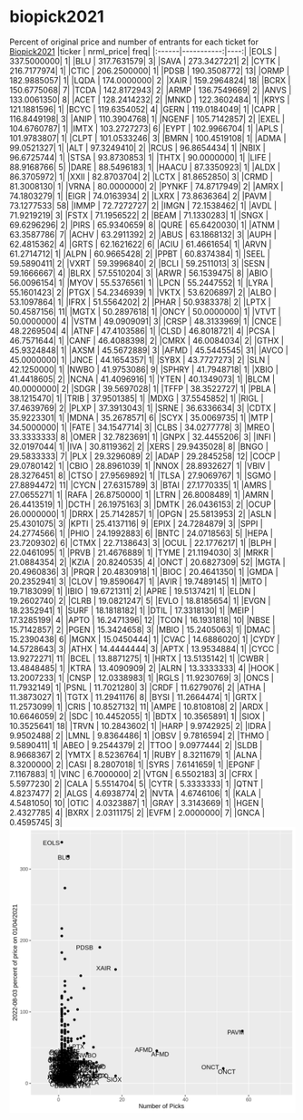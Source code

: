 # biopick2021
Percent of original price and number of entrants for each ticket for [Biopick2021](https://twitter.com/hashtag/Biopick2021)
|ticker |  nrml_price| freq|
|:------|-----------:|----:|
|EOLS   | 337.5000000|    1|
|BLU    | 317.7631579|    3|
|SAVA   | 273.3427221|    2|
|CYTK   | 216.7177974|    1|
|CTIC   | 206.2500000|    1|
|PDSB   | 190.3508772|   13|
|ORMP   | 182.9885057|    1|
|LQDA   | 174.0000000|    2|
|XAIR   | 159.2964824|   18|
|BCRX   | 150.6775068|    7|
|TCDA   | 142.8172943|    2|
|ARMP   | 136.7549669|    2|
|ANVS   | 133.0061350|    8|
|ACET   | 128.2414232|    2|
|MNKD   | 122.3602484|    1|
|KRYS   | 121.1881596|    1|
|BCYC   | 119.6354052|    4|
|GERN   | 119.0184049|    1|
|CAPR   | 116.8449198|    3|
|ANIP   | 110.3904768|    1|
|NGENF  | 105.7142857|    2|
|EXEL   | 104.6760787|    1|
|IMTX   | 103.2727273|    6|
|EYPT   | 102.9966704|    1|
|APLS   | 101.9783807|    1|
|CLPT   | 101.0533246|    3|
|BMRN   | 100.4519108|    1|
|ADMA   |  99.0521327|    1|
|ALT    |  97.3249410|    2|
|RCUS   |  96.8654434|    1|
|NBIX   |  96.6725744|    1|
|STSA   |  93.8730853|    1|
|THTX   |  90.0000000|    1|
|LIFE   |  88.9168766|    5|
|DARE   |  88.5496183|    1|
|HAACU  |  87.3350923|    1|
|ALDX   |  86.3705972|    1|
|XXII   |  82.8703704|    2|
|LCTX   |  81.8652850|    3|
|CRMD   |  81.3008130|    1|
|VRNA   |  80.0000000|    2|
|PYNKF  |  74.8717949|    2|
|AMRX   |  74.1803279|    1|
|EIGR   |  74.0163934|    2|
|LXRX   |  73.8636364|    2|
|PAVM   |  73.1277533|   58|
|IMMP   |  72.7272727|    2|
|IMGN   |  72.1538462|    1|
|AVDL   |  71.9219219|    3|
|FSTX   |  71.1956522|    2|
|BEAM   |  71.1330283|    1|
|SNGX   |  69.6296296|    2|
|PIRS   |  65.9340659|    8|
|QURE   |  65.6420030|    1|
|ATNM   |  63.3587786|    7|
|ACHV   |  63.2911392|    2|
|ABUS   |  63.1868132|    3|
|AUPH   |  62.4815362|    4|
|GRTS   |  62.1621622|    6|
|ACIU   |  61.4661654|    1|
|ARVN   |  61.2714712|    1|
|ALPN   |  60.9665428|    2|
|PPBT   |  60.8374384|    1|
|SEEL   |  59.5890411|    2|
|VXRT   |  59.3996840|    2|
|BCLI   |  59.2511013|    3|
|SESN   |  59.1666667|    4|
|BLRX   |  57.5510204|    3|
|ARWR   |  56.1539475|    8|
|ABIO   |  56.0096154|    1|
|MYOV   |  55.5376561|    1|
|LPCN   |  55.2447552|    1|
|LYRA   |  55.1601423|    2|
|PTGX   |  54.2346939|    1|
|VKTX   |  53.6206897|    2|
|ALBO   |  53.1097864|    1|
|IFRX   |  51.5564202|    2|
|PHAR   |  50.9383378|    2|
|LPTX   |  50.4587156|   11|
|MGTX   |  50.2897618|    1|
|ONCY   |  50.0000000|    1|
|VTVT   |  50.0000000|    4|
|VSTM   |  49.0909091|    3|
|CRSP   |  48.3133969|    1|
|CNCE   |  48.2269504|    4|
|ATNF   |  47.4103586|    1|
|CLSD   |  46.8018721|    4|
|PCSA   |  46.7571644|    1|
|CANF   |  46.4088398|    2|
|CMRX   |  46.0084034|    2|
|GTHX   |  45.9324848|    1|
|AXSM   |  45.5672889|    3|
|AFMD   |  45.5445545|   31|
|AVCO   |  45.0000000|    1|
|JNCE   |  44.1654357|    1|
|SYBX   |  43.7727273|    2|
|SLN    |  42.1250000|    1|
|NWBO   |  41.9753086|    9|
|SPHRY  |  41.7948718|    1|
|XBIO   |  41.4418605|    2|
|NCNA   |  41.4096916|    1|
|YTEN   |  40.1349073|    1|
|BLCM   |  40.0000000|    2|
|SDGR   |  39.5697028|    1|
|TFFP   |  38.3522727|    1|
|PBLA   |  38.1215470|    1|
|TRIB   |  37.9501385|    1|
|MDXG   |  37.5545852|    1|
|RIGL   |  37.4639769|    2|
|PLXP   |  37.3913043|    1|
|SRNE   |  36.6336634|    3|
|CDTX   |  35.9223301|    1|
|MDNA   |  35.2678571|    6|
|SCYX   |  35.0069735|    1|
|MTP    |  34.5000000|    1|
|FATE   |  34.1547714|    3|
|CLBS   |  34.0277778|    3|
|MREO   |  33.3333333|    8|
|OMER   |  32.7823691|    1|
|GNPX   |  32.4455206|    3|
|INFI   |  32.0197044|    1|
|IVA    |  30.8119362|    2|
|XERS   |  29.9435028|    8|
|BNGO   |  29.5833333|    7|
|PLX    |  29.3296089|    2|
|ADAP   |  29.2845258|   12|
|COCP   |  29.0780142|    1|
|CBIO   |  28.8961039|    1|
|NNOX   |  28.8932627|    1|
|VBIV   |  28.3276451|    8|
|CTSO   |  27.9569892|    1|
|TLSA   |  27.9069767|    1|
|SGMO   |  27.8894472|   11|
|CYCN   |  27.6315789|    3|
|BTAI   |  27.1770335|    1|
|AMRS   |  27.0655271|    1|
|RAFA   |  26.8750000|    1|
|LTRN   |  26.8008489|    1|
|AMRN   |  26.4413519|    1|
|DCTH   |  26.1975163|    3|
|DMTK   |  26.0436153|    2|
|OCUP   |  26.0000000|    1|
|DRRX   |  25.7142857|    1|
|OPGN   |  25.5813953|    2|
|ASLN   |  25.4301075|    3|
|KPTI   |  25.4137116|    9|
|EPIX   |  24.7284879|    3|
|SPPI   |  24.2774566|    1|
|PHIO   |  24.1992883|    6|
|BNTC   |  24.0718563|    5|
|HEPA   |  23.7209302|    6|
|CTMX   |  22.7138643|    3|
|OCUL   |  22.1776217|    1|
|BLPH   |  22.0461095|    1|
|PRVB   |  21.4676889|    1|
|TYME   |  21.1194030|    3|
|MRKR   |  21.0884354|    2|
|KZIA   |  20.8240535|    4|
|ONCT   |  20.6827309|   52|
|MGTA   |  20.4960836|    3|
|PRQR   |  20.4830918|    1|
|BIOC   |  20.4641350|    1|
|GMDA   |  20.2352941|    3|
|CLOV   |  19.8590647|    1|
|AVIR   |  19.7489145|    1|
|MITO   |  19.7183099|    1|
|IBIO   |  19.6721311|    2|
|APRE   |  19.5137421|    1|
|ELDN   |  19.2602740|    2|
|CLRB   |  19.0821247|    5|
|EVLO   |  18.8185654|    1|
|EVGN   |  18.2352941|    1|
|SURF   |  18.1818182|    1|
|DTIL   |  17.3318130|    1|
|MEIP   |  17.3285199|    4|
|APTO   |  16.2471396|   12|
|TCON   |  16.1931818|   10|
|NBSE   |  15.7142857|    2|
|PGEN   |  15.3424658|    3|
|MBIO   |  15.2405063|    1|
|DMAC   |  15.2390438|    6|
|MGNX   |  15.0450444|    1|
|CVAC   |  14.6886020|    1|
|CYDY   |  14.5728643|    3|
|ATHX   |  14.4444444|    3|
|APTX   |  13.9534884|    1|
|CYCC   |  13.9272271|   11|
|BCEL   |  13.8871275|    1|
|HRTX   |  13.5135142|    1|
|CWBR   |  13.4848485|    1|
|KTRA   |  13.4090909|    2|
|ALRN   |  13.3333333|    4|
|HOOK   |  13.2007233|    1|
|CNSP   |  12.0338983|    1|
|RGLS   |  11.9230769|    3|
|ONCS   |  11.7932149|    1|
|PSNL   |  11.7021280|    3|
|CRDF   |  11.6279076|    2|
|ATHA   |  11.3873027|    1|
|TGTX   |  11.2941176|    8|
|BYSI   |  11.2664474|    1|
|GRTX   |  11.2573099|    1|
|CRIS   |  10.8527132|   11|
|AMPE   |  10.8108108|    2|
|ARDX   |  10.6646059|    2|
|SDC    |  10.4452055|    1|
|BDTX   |  10.3565891|    1|
|SIOX   |  10.3525641|   18|
|TRVN   |  10.2843602|    1|
|HARP   |   9.9742925|    2|
|IDRA   |   9.9502488|    2|
|LMNL   |   9.8364486|    1|
|OBSV   |   9.7816594|    2|
|THMO   |   9.5890411|    1|
|ABEO   |   9.2544379|    2|
|TTOO   |   9.0977444|    2|
|SLDB   |   8.9668367|    2|
|YMTX   |   8.5236764|    1|
|RUBY   |   8.3211679|    1|
|ALNA   |   8.3200000|    2|
|CASI   |   8.2807018|    1|
|SYRS   |   7.6141659|    1|
|EPGNF  |   7.1167883|    1|
|VINC   |   6.7000000|    2|
|VTGN   |   6.5502183|    3|
|CFRX   |   5.5977230|    2|
|CALA   |   5.5514704|    5|
|CYTR   |   5.3333333|    1|
|QTNT   |   4.8237477|    2|
|ALGS   |   4.6938774|    2|
|NVTA   |   4.6746106|    1|
|KALA   |   4.5481050|   10|
|OTIC   |   4.0323887|    1|
|GRAY   |   3.3143669|    1|
|HGEN   |   2.4327785|    4|
|BXRX   |   2.0311175|    2|
|EVFM   |   2.0000000|    7|
|GNCA   |   0.4595745|    3|
![retvspicks](biopicks.png?raw=true)
